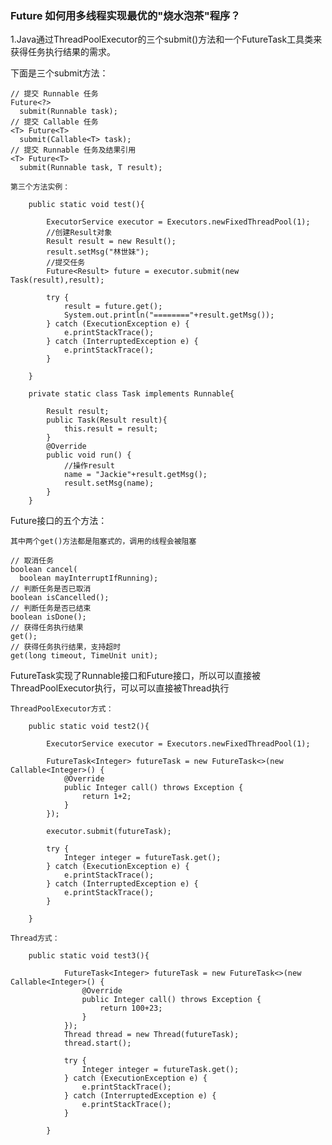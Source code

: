 ### Future 如何用多线程实现最优的"烧水泡茶"程序？

1.Java通过ThreadPoolExecutor的三个submit()方法和一个FutureTask工具类来获得任务执行结果的需求。
    
下面是三个submit方法：

    // 提交 Runnable 任务
    Future<?> 
      submit(Runnable task);
    // 提交 Callable 任务
    <T> Future<T> 
      submit(Callable<T> task);
    // 提交 Runnable 任务及结果引用  
    <T> Future<T> 
      submit(Runnable task, T result);
    
    第三个方法实例：
    
        public static void test(){
    
            ExecutorService executor = Executors.newFixedThreadPool(1);
            //创建Result对象
            Result result = new Result();
            result.setMsg("林世妹");
            //提交任务
            Future<Result> future = executor.submit(new Task(result),result);
    
            try {
                result = future.get();
                System.out.println("========"+result.getMsg());
            } catch (ExecutionException e) {
                e.printStackTrace();
            } catch (InterruptedException e) {
                e.printStackTrace();
            }
    
        }
    
        private static class Task implements Runnable{
    
            Result result;
            public Task(Result result){
                this.result = result;
            }
            @Override
            public void run() {
                //操作result
                name = "Jackie"+result.getMsg();
                result.setMsg(name);
            }
        }
    

Future接口的五个方法： 

    其中两个get()方法都是阻塞式的，调用的线程会被阻塞

    // 取消任务
    boolean cancel(
      boolean mayInterruptIfRunning);
    // 判断任务是否已取消  
    boolean isCancelled();
    // 判断任务是否已结束
    boolean isDone();
    // 获得任务执行结果
    get();
    // 获得任务执行结果，支持超时
    get(long timeout, TimeUnit unit);
   
FutureTask实现了Runnable接口和Future接口，所以可以直接被ThreadPoolExecutor执行，可以可以直接被Thread执行

    ThreadPoolExecutor方式：
    
        public static void test2(){
   
            ExecutorService executor = Executors.newFixedThreadPool(1);
    
            FutureTask<Integer> futureTask = new FutureTask<>(new Callable<Integer>() {
                @Override
                public Integer call() throws Exception {
                    return 1+2;
                }
            });
    
            executor.submit(futureTask);
    
            try {
                Integer integer = futureTask.get();
            } catch (ExecutionException e) {
                e.printStackTrace();
            } catch (InterruptedException e) {
                e.printStackTrace();
            }
    
        }
        
    Thread方式：
        
        public static void test3(){
        
                FutureTask<Integer> futureTask = new FutureTask<>(new Callable<Integer>() {
                    @Override
                    public Integer call() throws Exception {
                        return 100+23;
                    }
                });
                Thread thread = new Thread(futureTask);
                thread.start();
        
                try {
                    Integer integer = futureTask.get();
                } catch (ExecutionException e) {
                    e.printStackTrace();
                } catch (InterruptedException e) {
                    e.printStackTrace();
                }
        
            }